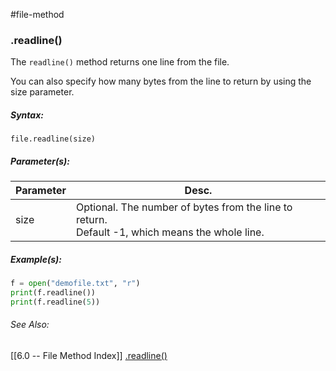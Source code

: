 #file-method 	
### .readline()
The `readline()` method returns one line from the file.

You can also specify how many bytes from the line to return by using the size parameter.



##### Syntax:
`file.readline(size)`

##### Parameter(s):
| Parameter | Desc. |
| --------- | ----- |
| size      | Optional. The number of bytes from the line to return. <br> Default -1, which means the whole line.      |

##### Example(s):
```python
f = open("demofile.txt", "r")
print(f.readline())
print(f.readline(5))
```

###### See Also:
[[6.0 -- File Method Index]]
[.readline()](https://www.w3schools.com/python/ref_file_readline.asp)